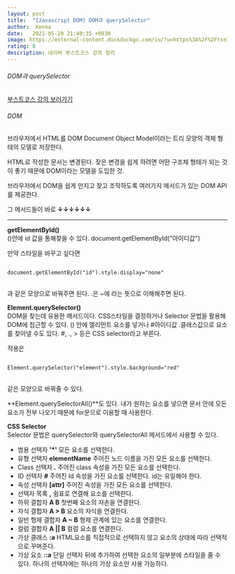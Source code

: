 ```yaml
---
layout: post
title:  "[Javascript DOM] DOM과 querySelector"
author:  Kenna
date:   2021-05-20 21:40:35 +0830
image: https://external-content.duckduckgo.com/iu/?u=https%3A%2F%2Ftse3.mm.bing.net%2Fth%3Fid%3DOIP._WzzKR8jCL6UXF0KC-haGwHaE7%26pid%3DApi&f=1
rating: 8
description: 네이버 부스트코스 강의 정리
---
```



###### DOM과 querySelector
[부스트코스 강의 보러가기]("https://www.boostcourse.org/web316/lecture/16699/?isDesc=false")

###### DOM

브라우저에서 HTML를 DOM Document Object Model이라는 트리 모양의 객체 형태의 모델로 저장한다.

HTML로 작성한 문서는 변경된다. 
잦은 변경을 쉽게 하려면 어떤 구조체 형태가 되는 것이 좋기 때문에 DOM이라는 모델을 도입한 것.

브라우저에서 DOM을 쉽게 만지고 찾고 조작하도록 여러가지 메서드가 있는 DOM API를 제공한다.

그 메서드들이 바로 **↓↓↓↓↓↓**


------------------------------


**getElementById()**<br>
()안에 id 값을 통해찾을 수 있다.
document.getElementById("아이디값")

만약 스타일을 바꾸고 싶다면
<pre>
<code>
document.getElementById("id").style.display="none"
</code>
</pre>
과 같은 모양으로 바꿔주면 된다.
.은 ~에 라는 뜻으로 이해해주면 된다.



**Element.querySelector()**<br>
DOM을 찾는데 유용한 메서드이다. 
CSS스타일을 결정하거나 Selector 문법을 활용해 DOM에 접근할 수 있다. 
() 안에 엘리먼트 요소를 넣거나 #아이디값 .클래스값으로 요소를 찾아낼 수도 있다.
#, ., > 등은 CSS selector라고 부른다.

적용은
<pre>
<code>
Element.querySelector("element").style.background="red"
</code>
</pre>
같은 모양으로 바꿔줄 수 있다.



**Element.querySelectorAll()**도 있다.
내가 원하는 요소를 넣으면 문서 안에 모든 요소가 전부 나오기 때문에 for문으로 이용할 때 사용한다.

**CSS Selector**<br>
Selector 문법은 querySelector와 querySelectorAll 메서드에서 사용할 수 있다.

- 범용 선택자 **'*'**
    모든 요소를 선택한다.
- 유형 선택자 **elementName**
    주어진 노드 이름을 가진 모든 요소를 선택한다.
- Class 선택자 **.**
    주어진 class 속성을 가진 모든 요소를 선택한다.
- ID 선택자 **#**
    주어진 Id 속성을 가진 요소를 선택한다. id는 유일해야 한다.
- 속성 선택자 **[attr]**
    주어진 속성을 가진 모든 요소를 선택한다. 
- 선택자 목록 **,**
    쉼표로 연결해 요소를 선택한다.
- 하위 결합자 **A B**
    첫번째 요소의 자손을 연결한다.
- 자식 결합자 **A > B**
    요소의 자식을 연결한다. 
- 일반 형제 결합자 **A ~ B**
    형제 관계에 있는 요소를 연결한다.
- 컬럼 결합자 **A || B**
    컬럼 요소를 연결한다.
- 가상 클래스 **:a**
    HTML요소를 직접적으로 선택하지 않고 요소의 상태에 따라 선택적으로 꾸며준다.
- 가상 요소 **::a**
    단일 선택자 뒤에 추가하여 선택한 요소의 일부분에 스타일을 줄 수 있다. 하나의 선택자에는 하나의 가상 요소만 사용 가능하다.
